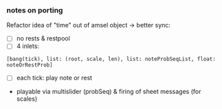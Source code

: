 

### notes on porting

Refactor idea of "time" out of amsel object -> better sync:
- [ ] no rests & restpool
- [ ] 4 inlets: 

`[bang(tick), list: (root, scale, len), list: noteProbSeqList, float: noteOrRestProb]`

- [ ] each tick: play note or rest

* playable via multislider (probSeq) & firing of sheet messages (for scales)
